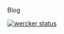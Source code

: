 Blog

[![wercker
status](https://app.wercker.com/status/3df9e279d4a1fff8b5321674a23463c0/s/master
"wercker
status")](https://app.wercker.com/project/byKey/3df9e279d4a1fff8b5321674a23463c0)
